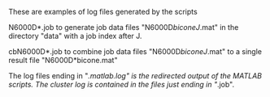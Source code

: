 These are examples of log files generated by the scripts

N6000D*.job
to generate job data files "N6000D*biconeJ*.mat" in the directory "data" with a job index after J.

cbN6000D*.job
to combine job data files "N6000D*biconeJ*.mat" to a single result file "N6000D*bicone.mat"

The log files ending in "*.matlab.log" is the redirected output of the MATLAB scripts. The cluster log is contained in the files just ending in "*.job".